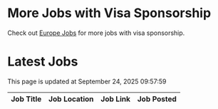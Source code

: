 # More Jobs with Visa Sponsorship

Check out [Europe Jobs](https://github.com/sureshparimi/europejobs#latest-jobs) for more jobs with visa sponsorship.

# Latest Jobs

This page is updated at September 24, 2025 09:57:59

| Job Title | Job Location | Job Link | Job Posted |
| --- | --- | --- | --- |
